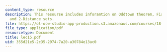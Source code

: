 ```yaml
---
content_type: resource
description: This resourse includes inforamtion on Oddtown theorem, Fisher's inequality,
  and 2-Distance sets.
file: https://ol-ocw-studio-app-production.s3.amazonaws.com/courses/18-315-combinatorial-theory-introduction-to-graph-theory-extremal-and-enumerative-combinatorics-spring-2005/355d21e52c3529747a20a30784e13ac0_lec15.pdf
file_type: application/pdf
resourcetype: Document
title: lec15.pdf
uid: 355d21e5-2c35-2974-7a20-a30784e13ac0
---
```

